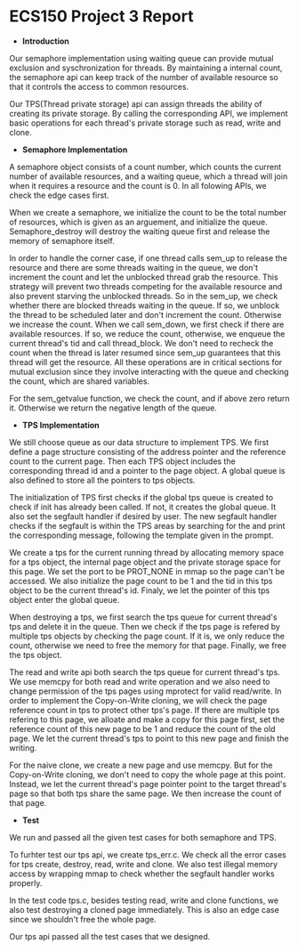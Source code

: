 
# ECS150 Project 3 Report

* **Introduction**

Our semaphore implementation using waiting queue can provide mutual exclusion 
and syschronization for threads. By maintaining a internal count, the semaphore 
api can keep track of the number of available resource so that it controls the 
access to common resources.

Our TPS(Thread private storage) api can assign threads the ability of creating
its private storage. By calling the corresponding API, we implement basic 
operations for each thread's private storage such as read, write and clone.


* **Semaphore Implementation**   

A semaphore object consists of a count number, which counts the current number
of available resources, and a waiting queue, which a thread will join when it 
requires a resource and the count is 0. In all folowing APIs, we check the 
edge cases first.

When we create a semaphore, we initialize the count to be the total number
of resources, which is given as an arguement, and initialize the queue. 
Semaphore_destroy will destroy the waiting queue first and release the memory
of semaphore itself.

In order to handle the corner case, if one thread calls sem_up to release the
resource and there are some threads waiting in the queue, we don't increment 
the count and let the unblocked thread grab the resource. This strategy will 
prevent two threads competing for the available resource and also prevent 
starving the unblocked threads. So in the sem_up, we check whether there 
are blocked threads waiting in the queue. If so, we  unblock the thread to be 
scheduled later and don't increment the count. Otherwise we increase the count. 
When we call sem_down, we first check if there are available resources. If so, 
we reduce the count, otherwise, we enqueue the current thread's tid and call 
thread_block. We don't need to recheck the count when the thread is later 
resumed since sem_up guarantees that this thread will get the resource. All 
these operations are in critical sections for mutual exclusion since they 
involve interacting with the queue and checking the count, which are shared 
variables.

For the sem_getvalue function, we check the count, and if above zero return it. 
Otherwise we return the negative length of the queue.

* **TPS Implementation** 

We still choose queue as our data structure to implement TPS. We first define a 
page structure consisting of the address pointer and the reference count to the 
current page. Then each TPS object includes the corresponding thread id and a 
pointer to the page object. A global queue is also defined to store all the 
pointers to tps objects.

The initialization of TPS first checks if the global tps queue is created to 
check if init has already been called. If not, it creates the global queue. 
It also set the segfault handler if desired by user. The new segfault handler 
checks if the segfault is within the TPS areas by searching for the  and print the corresponding message, following the template given in the prompt. 

We create a tps for the current running thread by allocating memory space for a 
tps object, the internal page object and the private storage space for this 
page. We set the port to be PROT_NONE in mmap so the page can't be accessed.
We also initialize the page count to be 1 and the tid in this tps object to be 
the current thread's id. Finaly, we let the pointer of this tps object enter 
the global queue. 

When destroying a tps, we first search the tps queue for current thread's tps 
and delete it in the queue. Then we check if the tps page is refered by 
multiple tps objects by checking the page count. If it is, we only reduce the 
count, otherwise we need to free the memory for that page. Finally, we free 
the tps object.

The read and write api both search the tps queue for current thread's tps. We 
use memcpy for both read and write operation and we also need to change 
permission of the tps pages using mprotect for valid read/write. In order to 
implement the Copy-on-Write cloning, we will check the page reference count in 
tps to protect other tps's page. If there are multiple tps refering to this page, 
we alloate and make a copy for this page first, set the reference count of 
this new page to be 1 and reduce the count of the old page. We let the current
thread's tps to point to this new page and finish the writing.

For the naive clone, we create a new page and use memcpy. But for the
Copy-on-Write cloning, we don't need to copy the whole page at this point. 
Instead, we let the current thread's page pointer point to the target thread's 
page so that both tps share the same page. We then increase the count of that
page.


* **Test**  

We run and passed all the given test cases for both semaphore and TPS. 

To furhter test our tps api, we create tps_err.c. We check all the error cases
for tps create, destroy, read, write and clone. We also test illegal 
memory access by wrapping mmap to check whether the segfault handler works 
properly. 

In the test code tps.c, besides testing read, write and clone functions, we 
also test destroying a cloned page immediately. This is also an edge case since 
we shouldn't free the whole page.

Our tps api passed all the test cases that we designed. 

 

